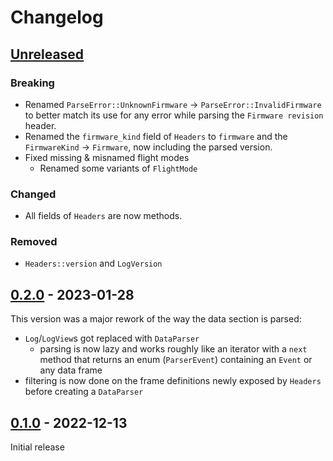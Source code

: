 # Changelog

## [Unreleased]

### Breaking

- Renamed `ParseError::UnknownFirmware` -> `ParseError::InvalidFirmware` to
  better match its use for any error while parsing the `Firmware revision`
  header.
- Renamed the `firmware_kind` field of `Headers` to `firmware` and the
  `FirmwareKind` -> `Firmware`, now including the parsed version.
- Fixed missing & misnamed flight modes
  - Renamed some variants of `FlightMode`

### Changed

- All fields of `Headers` are now methods.

### Removed

- `Headers::version` and `LogVersion`

## [0.2.0] - 2023-01-28

This version was a major rework of the way the data section is parsed:

- `Log`/`LogView`s got replaced with `DataParser`
  - parsing is now lazy and works roughly like an iterator with a `next` method
    that returns an enum (`ParserEvent`) containing an `Event` or any data
    frame
- filtering is now done on the frame definitions newly exposed by `Headers`
  before creating a `DataParser`

## [0.1.0] - 2022-12-13

Initial release

[unreleased]: https://github.com/blackbox-log/blackbox-log/compare/v0.2.0...HEAD
[0.2.0]: https://github.com/blackbox-log/blackbox-log/compare/v0.1.0...v0.2.0
[0.1.0]: https://github.com/blackbox-log/blackbox-log/releases/tag/v0.1.0
